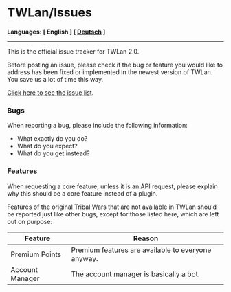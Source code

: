 # TWLan/Issues

**Languages: [ English ] [ [Deutsch](https://github.com/TWLan/Issues/blob/master/README.de.md) ]**

---

This is the official issue tracker for TWLan 2.0.

Before posting an issue, please check if the bug or feature you would like to address has been fixed or implemented in the newest version of TWLan. You save us a lot of time this way.

[Click here to see the issue list](https://github.com/TWLan/Issues/issues).

### Bugs

When reporting a bug, please include the following information:

* What exactly do you do?
* What do you expect?
* What do you get instead?

### Features

When requesting a core feature, unless it is an API request, please explain why this should be a core feature instead of a plugin.

Features of the original Tribal Wars that are not available in TWLan should be reported just like other bugs, except for those listed here, which are left out on purpose:

Feature | Reason
------- | ------
Premium Points | Premium features are available to everyone anyway.
Account Manager | The account manager is basically a bot.
